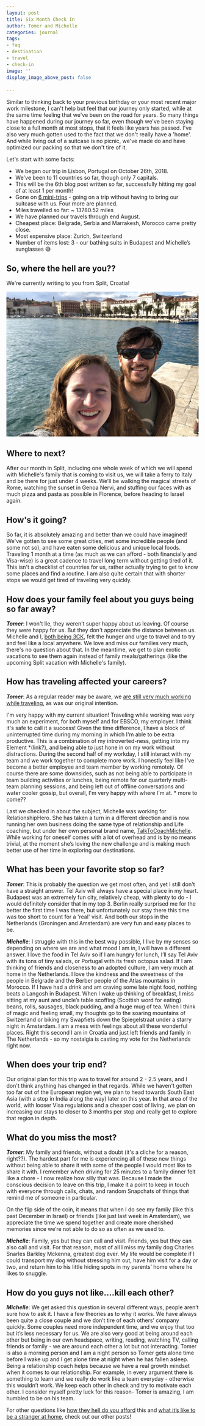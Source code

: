 ```yaml
---
layout: post
title: Six Month Check In
author: Tomer and Michelle
categories: journal
tags:
- faq
- destination
- travel
- check-in
image: ''
display_image_above_post: false

---
```

Similar to thinking back to your previous birthday or your most recent major work milestone, I can't help but feel that our journey only started, while at the same time feeling that we've been on the road for years. So many things have happened during our journey so far, even though we've been staying close to a full month at most stops, that it feels like years has passed. I've also very much gotten used to the fact that we don't really have a 'home'. And while living out of a suitcase is no picnic, we've made do and have optimized our packing so that we don't tire of it.

Let's start with some facts:

* We began our trip in Lisbon, Portugal on October 26th, 2018.
* We've been to 11 countries so far, though only 7 capitals.
* This will be the 6th blog post written so far, successfully hitting my goal of at least 1 per month!
* Gone on [6 mini-trips](https://wherethehellaretomerandmichelle.com/journal/mini-trips.html) - going on a trip without having to bring our suitcase with us. Four more are planned.
* Miles travelled so far: \~ 13780.52 miles
* We have planned our travels through end August.
* Cheapest place: Belgrade, Serbia and Marrakesh, Morocco came pretty close.
* Most expensive place: Zurich, Switzerland
* Number of items lost: 3 - our bathing suits in Budapest and Michelle’s sunglasses 😅

## **So, where the hell are you??**

We're currently writing to you from Split, Croatia!

![](/assets/img/split.jpg)

## **Where to next?**

After our month in Split, including one whole week of which we will spend with Michelle's family that is coming to visit us, we will take a ferry to Italy and be there for just under 4 weeks. We’ll be walking the magical streets of Rome, watching the sunset in Genoa Nervi, and stuffing our faces with as much pizza and pasta as possible in Florence, before heading to Israel again.

## **How's it going?**

So far, it is absolutely amazing and better than we could have imagined! We've gotten to see some great cities, met some incredible people (and some not so), and have eaten some delicious and unique local foods. Traveling 1 month at a time (as much as we can afford - both financially and Visa-wise) is a great cadence to travel long term without getting tired of it. This isn't a checklist of countries for us, rather actually trying to get to know some places and find a routine. I am also quite certain that with shorter stops we would get tired of traveling very quickly.

## **How does your family feel about you guys being so far away?**

**_Tomer_**: I won't lie, they weren't super happy about us leaving. Of course they were happy for us. But they don't appreciate the distance between us. Michelle and I, [both being 3CK](https://wherethehellaretomerandmichelle.com/journal/strangers-at-home.html#michelle-in-scotland), felt the hunger and urge to travel and to try and feel like a local anywhere. We love and miss our families very much, there's no question about that. In the meantime, we get to plan exotic vacations to see them again instead of family meals/gatherings (like the upcoming Split vacation with Michelle's family).

## **How has traveling affected your careers?**

**_Tomer_**: As a regular reader may be aware, we [are still very much working while traveling](https://wherethehellaretomerandmichelle.com/journal/our-vacations-vocations.html), as was our original intention.

I'm very happy with my current situation! Traveling while working was very much an experiment, for both myself and for EBSCO, my employer. I think it's safe to call it a success! Given the time difference, I have a block of uninterrupted time during my morning in which I'm able to be extra productive. This is a combination of my introverted-ness, getting into my Element *(link?), and being able to just hone in on my work without distractions. During the second half of my workday, I still interact with my team and we work together to complete more work. I honestly feel like I've become a better employee and team member by working remotely. Of course there are some downsides, such as not being able to participate in team building activities or lunches, being remote for our quarterly multi-team planning sessions, and being left out of offline conversations and water cooler gossip, but overall, I'm very happy with where I'm at. * more to come??

Last we checked in about the subject, Michelle was working for RelationshipHero. She has taken a turn in a different direction and is now running her own business doing the same type of relationship  and Life coaching, but under her own personal brand name, [TalkToCoachMichelle](http://talktocoachmichelle.com). While working for oneself comes with a lot of overhead and is by no means trivial, at the moment she’s loving the new challenge and is making much better use of her time in exploring our destinations.

## **What has been your favorite stop so far?**

**_Tomer_**: This is probably the question we get most often, and yet I still don't have a straight answer. Tel Aviv will always have a special place in my heart. Budapest was an extremely fun city, relatively cheap, with plenty to do - I would definitely consider that in my top 3. Berlin really surprised me for the better the first time I was there, but unfortunately our stay there this time was too short to count for a 'real' visit. And both our stops in the Netherlands (Groningen and Amsterdam) are very fun and easy places to be.

**_Michelle_**: I struggle with this in the best way possible, I live by my senses so depending on where we are and what mood I am in, I will have a different answer. I love the food in Tel Aviv so if I am hungry for lunch, I’ll say Tel Aviv with its tons of tiny salads, or Portugal with its fresh octopus salad. If I am thinking of friends and closeness to an adopted culture, I am very much at home in the Netherlands. I love the kindness and the sweetness of the people in Belgrade and the Berber people of the Atlas mountains in Morocco. If I have had a drink and am craving some late night food, nothing beats a Langosh in Budapest. When I wake up thinking of breakfast, I miss sitting at my aunt and uncle’s table scoffing (Scottish word for eating) beans, rolls, sausages, black pudding, and a huge mug of tea. When I think of magic and feeling small, my thoughts go to the soaring mountains of Switzerland or biking my Swapfiets down the Spiegelstraat under a starry night in Amsterdam. I am a mess with feelings about all these wonderful places. Right this second I am in Croatia and just left friends and family in The Netherlands - so my nostalgia is casting my vote for the Netherlands right now.

## **When does your trip end?**

Our original plan for this trip was to travel for around 2 - 2.5 years, and I don't think anything has changed in that regards. While we haven't gotten too far out of the European region yet, we plan to head towards South East Asia (with a stop in India along the way) later on this year. In that area of the world, with looser Visa regulations and a cheaper cost of living, we plan on increasing our stays to closer to 3 months per stop and really get to explore that region in depth.

## **What do you miss the most?**

**_Tomer_**: My family and friends, without a doubt (it's a cliche for a reason, right??). The hardest part for me is experiencing all of these new things without being able to share it with some of the people I would most like to share it with. I remember when driving for 25 minutes to a family dinner felt like a chore - I now realize how silly that was. Because I made the conscious decision to leave on this trip, I make it a point to keep in touch with everyone through calls, chats, and random Snapchats of things that remind me of someone in particular.

On the flip side of the coin, it means that when I do see my family (like this past December in Israel) or friends (like just last week in Amsterdam), we appreciate the time we spend together and create more cherished memories since we’re not able to do so as often as we used to.

**_Michelle_**: Family, yes but they can call and visit. Friends, yes but they can also call and visit. For that reason, most of all I miss my family dog Charles Snarles Barkley Mckenna, greatest dog ever. My life would be complete if I could transport my dog without stressing him out, have him visit for a day or two, and return him to his little hiding spots in my parents’ home where he likes to snuggle.

## **How do you guys not like….kill each other?**

**_Michelle_**: We get asked this question in several different ways, people aren’t sure how to ask it. I have a few theories as to why it works. We have always been quite a close couple and we don’t tire of each others’ company quickly. Some couples need more independent time, and we enjoy that too but it’s less necessary for us. We are also very good at being around each other but being in our own headspace, writing, reading, watching TV, calling friends or family - we are around each other a lot but not interacting. Tomer is also a morning person and I am a night person so Tomer gets alone time before I wake up and I get alone time at night when he has fallen asleep. Being a relationship coach helps because we have a real growth mindset when it comes to our relationship. For example, in every argument there is something to learn and we really do work like a team everyday - otherwise this wouldn’t work. We keep each other in check and try to motivate each other. I consider myself pretty luck for this reason- Tomer is amazing, I am humbled to be on his team.

For other questions like [how they hell do you afford](https://wherethehellaretomerandmichelle.com/journal/our-vacations-vocations.html) this and [what it’s like to be a stranger at home](https://wherethehellaretomerandmichelle.com/journal/strangers-at-home.html), check out our other posts!